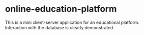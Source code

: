 # online-education-platform
This is a mini client-server application for an educational platform. Interaction with the database is clearly demonstrated.
